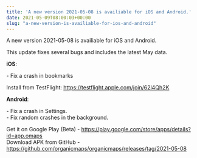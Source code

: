 ```yaml
---
title: 'A new version 2021-05-08 is availiable for iOS and Android.'
date: 2021-05-09T08:00:03+00:00
slug: "a-new-version-is-availiable-for-ios-and-android"
---
```


A new version 2021-05-08 is availiable for iOS and Android.  
  
This update fixes several bugs and includes the latest May data.  
  
**iOS**:  
  
\- Fix a crash in bookmarks  
  
Install from TestFlight: <https://testflight.apple.com/join/62l4Qh2K>  
  
**Android**:  
  
\- Fix a crash in Settings.  
\- Fix random crashes in the background.  
  
Get it on Google Play (Beta) - <https://play.google.com/store/apps/details?id=app.omaps>  
Download APK from GitHub - <https://github.com/organicmaps/organicmaps/releases/tag/2021-05-08>